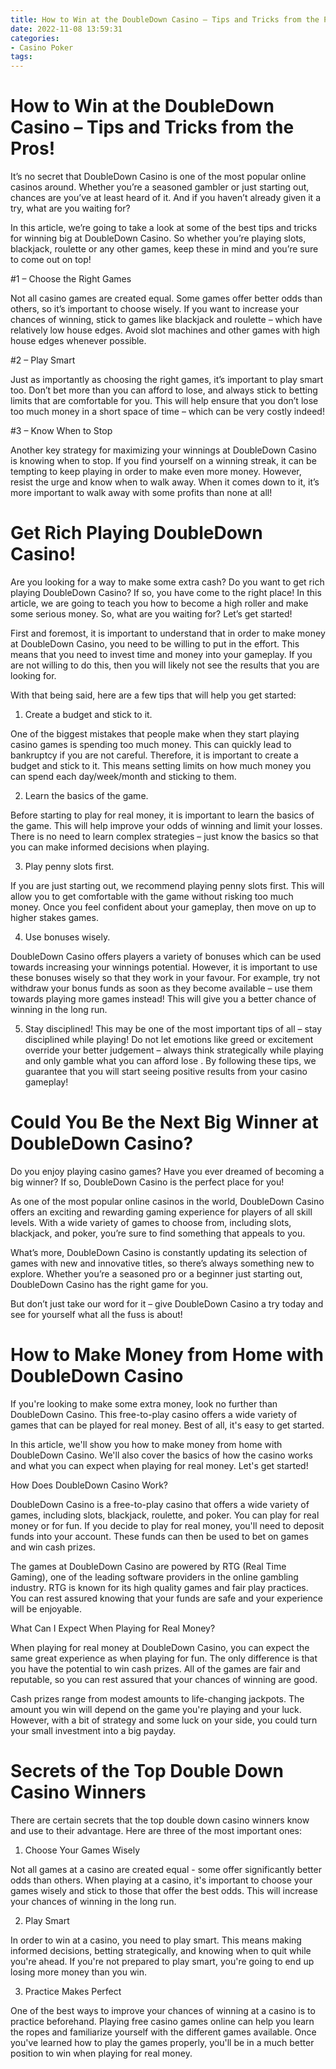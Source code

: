 ```yaml
---
title: How to Win at the DoubleDown Casino – Tips and Tricks from the Pros!
date: 2022-11-08 13:59:31
categories:
- Casino Poker
tags:
---
```



#  How to Win at the DoubleDown Casino – Tips and Tricks from the Pros!

It’s no secret that DoubleDown Casino is one of the most popular online casinos around. Whether you’re a seasoned gambler or just starting out, chances are you’ve at least heard of it. And if you haven’t already given it a try, what are you waiting for?

In this article, we’re going to take a look at some of the best tips and tricks for winning big at DoubleDown Casino. So whether you’re playing slots, blackjack, roulette or any other games, keep these in mind and you’re sure to come out on top!

#1 – Choose the Right Games

Not all casino games are created equal. Some games offer better odds than others, so it’s important to choose wisely. If you want to increase your chances of winning, stick to games like blackjack and roulette – which have relatively low house edges. Avoid slot machines and other games with high house edges whenever possible.

#2 – Play Smart

Just as importantly as choosing the right games, it’s important to play smart too. Don’t bet more than you can afford to lose, and always stick to betting limits that are comfortable for you. This will help ensure that you don’t lose too much money in a short space of time – which can be very costly indeed!

#3 – Know When to Stop

Another key strategy for maximizing your winnings at DoubleDown Casino is knowing when to stop. If you find yourself on a winning streak, it can be tempting to keep playing in order to make even more money. However, resist the urge and know when to walk away. When it comes down to it, it’s more important to walk away with some profits than none at all!

#  Get Rich Playing DoubleDown Casino!

Are you looking for a way to make some extra cash? Do you want to get rich playing DoubleDown Casino? If so, you have come to the right place! In this article, we are going to teach you how to become a high roller and make some serious money. So, what are you waiting for? Let’s get started!

First and foremost, it is important to understand that in order to make money at DoubleDown Casino, you need to be willing to put in the effort. This means that you need to invest time and money into your gameplay. If you are not willing to do this, then you will likely not see the results that you are looking for.

With that being said, here are a few tips that will help you get started:

1) Create a budget and stick to it.

One of the biggest mistakes that people make when they start playing casino games is spending too much money. This can quickly lead to bankruptcy if you are not careful. Therefore, it is important to create a budget and stick to it. This means setting limits on how much money you can spend each day/week/month and sticking to them.

2) Learn the basics of the game.

Before starting to play for real money, it is important to learn the basics of the game. This will help improve your odds of winning and limit your losses. There is no need to learn complex strategies – just know the basics so that you can make informed decisions when playing.

3) Play penny slots first.

If you are just starting out, we recommend playing penny slots first. This will allow you to get comfortable with the game without risking too much money. Once you feel confident about your gameplay, then move on up to higher stakes games.

4) Use bonuses wisely.

DoubleDown Casino offers players a variety of bonuses which can be used towards increasing your winnings potential. However, it is important to use these bonuses wisely so that they work in your favour. For example, try not withdraw your bonus funds as soon as they become available – use them towards playing more games instead! This will give you a better chance of winning in the long run.


5) Stay disciplined!
This may be one of the most important tips of all – stay disciplined while playing! Do not let emotions like greed or excitement override your better judgement – always think strategically while playing and only gamble what you can afford lose . By following these tips, we guarantee that you will start seeing positive results from your casino gameplay!

#  Could You Be the Next Big Winner at DoubleDown Casino?

Do you enjoy playing casino games? Have you ever dreamed of becoming a big winner? If so, DoubleDown Casino is the perfect place for you!

As one of the most popular online casinos in the world, DoubleDown Casino offers an exciting and rewarding gaming experience for players of all skill levels. With a wide variety of games to choose from, including slots, blackjack, and poker, you’re sure to find something that appeals to you.

What’s more, DoubleDown Casino is constantly updating its selection of games with new and innovative titles, so there’s always something new to explore. Whether you’re a seasoned pro or a beginner just starting out, DoubleDown Casino has the right game for you.

But don’t just take our word for it – give DoubleDown Casino a try today and see for yourself what all the fuss is about!

#  How to Make Money from Home with DoubleDown Casino

If you're looking to make some extra money, look no further than DoubleDown Casino. This free-to-play casino offers a wide variety of games that can be played for real money. Best of all, it's easy to get started.

In this article, we'll show you how to make money from home with DoubleDown Casino. We'll also cover the basics of how the casino works and what you can expect when playing for real money. Let's get started!

How Does DoubleDown Casino Work?

DoubleDown Casino is a free-to-play casino that offers a wide variety of games, including slots, blackjack, roulette, and poker. You can play for real money or for fun. If you decide to play for real money, you'll need to deposit funds into your account. These funds can then be used to bet on games and win cash prizes.

The games at DoubleDown Casino are powered by RTG (Real Time Gaming), one of the leading software providers in the online gambling industry. RTG is known for its high quality games and fair play practices. You can rest assured knowing that your funds are safe and your experience will be enjoyable.

What Can I Expect When Playing for Real Money?

When playing for real money at DoubleDown Casino, you can expect the same great experience as when playing for fun. The only difference is that you have the potential to win cash prizes. All of the games are fair and reputable, so you can rest assured that your chances of winning are good.

Cash prizes range from modest amounts to life-changing jackpots. The amount you win will depend on the game you're playing and your luck. However, with a bit of strategy and some luck on your side, you could turn your small investment into a big payday.

#  Secrets of the Top Double Down Casino Winners

There are certain secrets that the top double down casino winners know and use to their advantage. Here are three of the most important ones:

1. Choose Your Games Wisely

Not all games at a casino are created equal - some offer significantly better odds than others. When playing at a casino, it's important to choose your games wisely and stick to those that offer the best odds. This will increase your chances of winning in the long run.

2. Play Smart

In order to win at a casino, you need to play smart. This means making informed decisions, betting strategically, and knowing when to quit while you're ahead. If you're not prepared to play smart, you're going to end up losing more money than you win.

3. Practice Makes Perfect

One of the best ways to improve your chances of winning at a casino is to practice beforehand. Playing free casino games online can help you learn the ropes and familiarize yourself with the different games available. Once you've learned how to play the games properly, you'll be in a much better position to win when playing for real money.